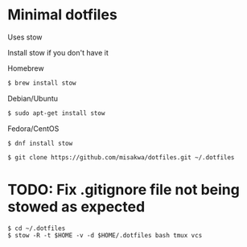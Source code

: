 Minimal dotfiles
================

Uses stow

Install stow if you don't have it

Homebrew

```bash
$ brew install stow
```

Debian/Ubuntu

```bash
$ sudo apt-get install stow
```

Fedora/CentOS

```
$ dnf install stow
```

```sh
$ git clone https://github.com/misakwa/dotfiles.git ~/.dotfiles
```

# TODO: Fix .gitignore file not being stowed as expected

```
$ cd ~/.dotfiles
$ stow -R -t $HOME -v -d $HOME/.dotfiles bash tmux vcs
```
